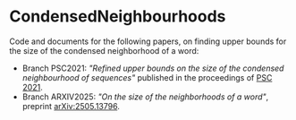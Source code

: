 # CondensedNeighbourhoods

Code and documents for the following papers, on finding upper bounds for the size of the condensed neighborhood of a word:
- Branch PSC2021: *"Refined upper bounds on the size of the condensed neighbourhood of sequences"* published in the proceedings of <a href="http://www.stringology.org/event/">PSC 2021</a>.
- Branch ARXIV2025: *"On the size of the neighborhoods of a word"*, preprint <a href="https://arxiv.org/abs/2505.13796">arXiv:2505.13796<a/>.

